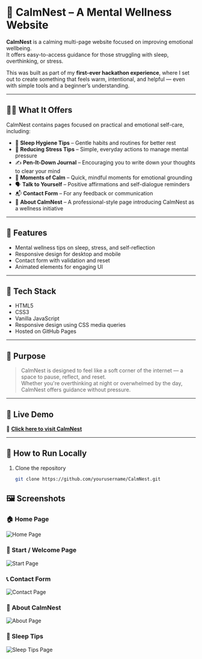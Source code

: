# 🌿 CalmNest – A Mental Wellness Website

**CalmNest** is a calming multi-page website focused on improving emotional wellbeing.  
It offers easy-to-access guidance for those struggling with sleep, overthinking, or stress.

This was built as part of my **first-ever hackathon experience**, where I set out to create something that feels warm, intentional, and helpful — even with simple tools and a beginner’s understanding.

---

## 🧘‍♀️ What It Offers

CalmNest contains pages focused on practical and emotional self-care, including:

- 🌙 **Sleep Hygiene Tips** – Gentle habits and routines for better rest
- 🧠 **Reducing Stress Tips** – Simple, everyday actions to manage mental pressure
- ✍️ **Pen-It-Down Journal** – Encouraging you to write down your thoughts to clear your mind
- 💭 **Moments of Calm** – Quick, mindful moments for emotional grounding
- 🗣️ **Talk to Yourself** – Positive affirmations and self-dialogue reminders
- 📬 **Contact Form** – For any feedback or communication
- 🏢 **About CalmNest** – A professional-style page introducing CalmNest as a wellness initiative

---
## 🚀 Features
- Mental wellness tips on sleep, stress, and self-reflection
- Responsive design for desktop and mobile
- Contact form with validation and reset
- Animated elements for engaging UI
---
## 📌 Tech Stack

- HTML5  
- CSS3  
- Vanilla JavaScript  
- Responsive design using CSS media queries  
- Hosted on GitHub Pages  

---

## 🎯 Purpose

> CalmNest is designed to feel like a soft corner of the internet — a space to pause, reflect, and reset.  
> Whether you're overthinking at night or overwhelmed by the day, CalmNest offers guidance without pressure.

---

## 🚀 Live Demo

🔗 **[Click here to visit CalmNest](https://niyatipandey.github.io/CalmNest/)**  

---

## 📁 How to Run Locally

1. Clone the repository  
   ```bash
   git clone https://github.com/yourusername/CalmNest.git
## 🖼️ Screenshots

### 🏠 Home Page
![Home Page](./screenshots/home.png)

### 🌄 Start / Welcome Page
![Start Page](./screenshots/start.png)

### 📞 Contact Form
![Contact Page](./screenshots/contact.png)

### 🏢 About CalmNest
![About Page](./screenshots/about.png)

### 🌙 Sleep Tips
![Sleep Tips Page](./screenshots/sleep.png)
